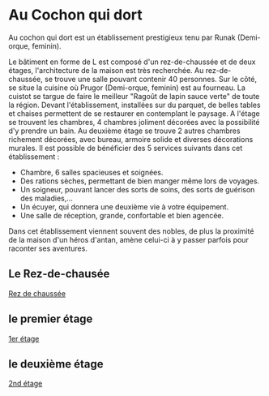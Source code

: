 
# Au Cochon qui dort
Au cochon qui dort est un établissement prestigieux tenu par Runak (Demi-orque, feminin).

Le bâtiment en forme de L est composé d'un rez-de-chaussée et de deux étages, l'architecture de la maison est très recherchée. Au rez-de-chaussée, se trouve une salle pouvant contenir 40 personnes. Sur le côté, se situe la cuisine où Prugor (Demi-orque, feminin) est au fourneau. La cuistot se targue de faire le meilleur "Ragoût de lapin sauce verte" de toute la région.
Devant l'établissement, installées sur du parquet, de belles tables et chaises permettent de se restaurer en contemplant le paysage.
A l'étage se trouvent les chambres, 4 chambres joliment décorées avec la possibilité d'y prendre un bain.
Au deuxième étage se trouve 2 autres chambres richement décorées, avec bureau, armoire solide et diverses décorations murales.
Il est possible de bénéficier des 5 services suivants dans cet établissement :
-  Chambre, 6 salles spacieuses et soignées.
-  Des rations sèches, permettant de bien manger même lors de voyages.
-  Un soigneur, pouvant lancer des sorts de soins, des sorts de guérison des maladies,...
-  Un écuyer, qui donnera une deuxième vie à votre équipement.
-  Une salle de réception, grande, confortable et bien agencée.

Dans cet établissement viennent souvent des nobles, de plus la proximité de la maison d'un héros d'antan, amène celui-ci à y passer parfois pour raconter ses aventures.

## Le Rez-de-chausée
[Rez de chaussée](../../3-Quetes/images/Au_cochon_qui_rit.png)  

## le premier étage
[1er étage](../../3-Quetes/images/Au_cochon_qui_rit_1er.png)  

## le deuxième étage
[2nd étage](../../3-Quetes/images/Au_cochon_qui_rit_2nd.png)  
